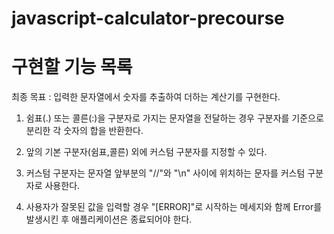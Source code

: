 # javascript-calculator-precourse

# 구현할 기능 목록

최종 목표 : 입력한 문자열에서 숫자를 추출하여 더하는 계산기를 구현한다.

1. 쉼표(.) 또는 콜른(:)을 구분자로 가지는 문자열을 전달하는 경우 구분자를 기준으로 분리한 각 숫자의 합을 반환한다.

2. 앞의 기본 구분자(쉼표,콜른) 외에 커스텀 구분자를 지정할 수 있다.

3. 커스텀 구분자는 문자열 앞부분의 "//"와 "\n" 사이에 위치하는 문자를 커스텀 구분자로 사용한다.

4. 사용자가 잘못된 값을 입력할 경우 "[ERROR]"로 시작하는 메세지와 함께 Error를 발생시킨 후 애플리케이션은 종료되어야 한다.
